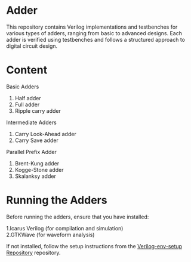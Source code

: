 # Adder
This repository contains Verilog implementations and testbenches for various types of adders, ranging from basic to advanced designs. Each adder is verified using testbenches and follows a structured approach to digital circuit design.

# Content 
Basic Adders 
1. Half adder
2. Full adder
3. Ripple carry adder
   
Intermediate Adders 
1. Carry Look-Ahead adder
2. Carry Save adder

Parallel Prefix Adder
1. Brent-Kung adder
2. Kogge-Stone adder
3. Skalanksy adder


# Running the Adders 
Before running the adders, ensure that you have installed:

1.Icarus Verilog (for compilation and simulation)  
2.GTKWave (for waveform analysis)

If not installed, follow the setup instructions from the [Verilog-env-setup Repository](https://github.com/prabalraj18/Verilog-env-setup) repository.

